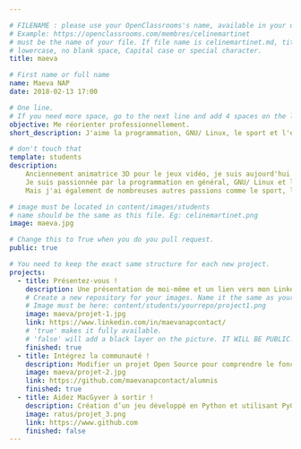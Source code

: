 ```yaml
---

# FILENAME : please use your OpenClassrooms's name, available in your url.
# Example: https://openclassrooms.com/membres/celinemartinet
# must be the name of your file. If file name is celinemartinet.md, title is celinemartinet.
# lowercase, no blank space, Capital case or special character.
title: maeva

# First name or full name
name: Maeva NAP
date: 2018-02-13 17:00

# One line.
# If you need more space, go to the next line and add 4 spaces on the left, as in 'description'.
objective: Me réorienter professionnellement.
short_description: J'aime la programmation, GNU/ Linux, le sport et l'écriture.

# don't touch that
template: students
description:
    Anciennement animatrice 3D pour le jeux vidéo, je suis aujourd'hui en réorientation pour devenir développeuse Full-Stack Java.
    Je suis passionnée par la programmation en général, GNU/ Linux et les nouvelles technologies.
    Mais j'ai également de nombreuses autres passions comme le sport, l'écriture, la cuisine, la lecture, l'anglais etc.

# image must be located in content/images/students
# name should be the same as this file. Eg: celinemartinet.png
image: maeva.jpg

# Change this to True when you do you pull request.
public: true

# You need to keep the exact same structure for each new project.
projects:
  - title: Présentez-vous !
    description: Une présentation de moi-même et un lien vers mon LinkedIn.
    # Create a new repository for your images. Name it the same as your nickname and profile picture.
    # Image must be here: content/students/yourrepo/project1.png
    image: maeva/projet-1.jpg
    link: https://www.linkedin.com/in/maevanapcontact/
    # 'true' makes it fully available.
    # 'false' will add a black layer on the picture. IT WILL BE PUBLIC!
    finished: true
  - title: Intégrez la communauté !
    description: Modifier un projet Open Source pour comprendre le fonctionnement de Git, de Github et des pull requests.
    image: maeva/projet-2.jpg
    link: https://github.com/maevanapcontact/alumnis
    finished: true
  - title: Aidez MacGyver à sortir !
    description: Création d’un jeu développé en Python et utilisant PyGame.
    image: ratus/projet_3.png
    link: https://www.github.com
    finished: false
---
```

